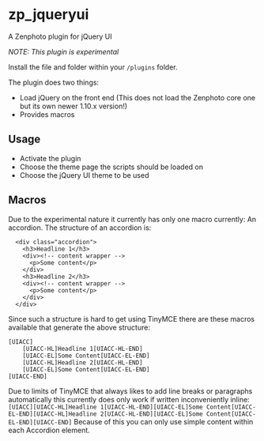 zp_jqueryui
===========

A Zenphoto plugin for jQuery UI

*NOTE: This plugin is experimental* 

Install the file and folder within your `/plugins` folder.

The plugin does two things:
- Load jQuery on the front end (This does not load the Zenphoto core one but its own newer 1.10.x version!)
- Provides macros

Usage
-----
- Activate the plugin
- Choose the theme page the scripts should be loaded on
- Choose the jQuery UI theme to be used

Macros
------
Due to the experimental nature it currently has only one macro currently: An accordion.
The structure of an accordion is:
```   
  <div class="accordion">
    <h3>Headline 1</h3>
    <div><!-- content wrapper -->
      <p>Some content</p>
    </div>
    <h3>Headline 2</h3>
    <div><!-- content wrapper -->
      <p>Some content</p>
    </div>
  </div>
```

Since such a structure is hard to get using TinyMCE there are these macros available that generate the above structure:
```
[UIACC]
    [UIACC-HL]Headline 1[UIACC-HL-END]
    [UIACC-EL]Some Content[UIACC-EL-END]
    [UIACC-HL]Headline 2[UIACC-HL-END]
    [UIACC-EL]Some Content[UIACC-EL-END]
[UIACC-END]
```

Due to limits of TinyMCE that always likes to add  line breaks or paragraphs automatically this currently does only 
work if written inconveniently inline:
`[UIACC][UIACC-HL]Headline 1[UIACC-HL-END][UIACC-EL]Some Content[UIACC-EL-END][UIACC-HL]Headline 2[UIACC-HL-END][UIACC-EL]Some Content[UIACC-EL-END][UIACC-END]`
Because of this you can only use simple content within each Accordion element.
